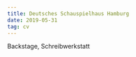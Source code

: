 ```yaml
---
title: Deutsches Schauspielhaus Hamburg
date: 2019-05-31
tag: cv
---
```

<!--more-->
Backstage, Schreibwerkstatt
